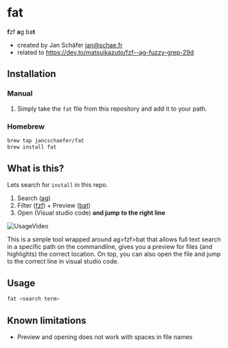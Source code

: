 # fat
**f**zf **a**g ba**t**

- created by Jan Schäfer <jan@schae.fr>
- related to https://dev.to/matsuikazuto/fzf--ag-fuzzy-grep-29d

## Installation

### Manual
1. Simply take the ```fat``` file from this repository and add it to your path.

### Homebrew
```bash
brew tap jancschaefer/fat
brew install fat
```

## What is this?

Lets search for ```install``` in this repo.

1. Search ([ag](https://github.com/ggreer/the_silver_searcher))
2. Filter ([fzf](https://github.com/junegunn/fzf)) + Preview ([bat](https://github.com/sharkdp/bat))
3. Open (Visual studio code) **and jump to the right line**


![UsageVideo](http://www.schae.fr/uploads/fat_tutorial.gif)

This is a simple tool wrapped around ag>fzf>bat that allows full text search in a specific path on the commandline, gives you a preview for files (and highlights) the correct location. On top, you can also open the file and jump to the correct line in visual studio code.

## Usage

```bash
fat <search term>
```

## Known limitations
- Preview and opening does not work with spaces in file names
